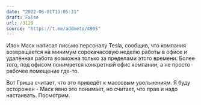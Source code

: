 ```yaml
---
date: "2022-06-01T13:05:31"
draft: False
url: /3129
source: "https://t.me/addmeto/4905"
---
```


Илон Маск написал письмо персоналу Tesla, сообщив, что компания возвращается на минимум сорокачасовую неделю работы в офисе и удалённая работа возможна только за пределами этого времени. Более того, под офисом понимается конкретный офис компании, а не просто рабочее помещение где-то. 

Вот Гриша считает, что это приведёт к массовым увольнениям. Я буду осторожен - Маск явно это понимает, но считает, что прав и надо настаивать. Посмотрим.
